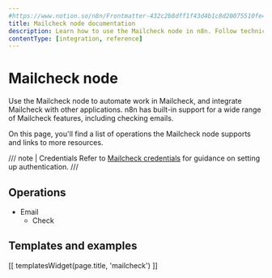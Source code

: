 ```yaml
---
#https://www.notion.so/n8n/Frontmatter-432c2b8dff1f43d4b1c8d20075510fe4
title: Mailcheck node documentation
description: Learn how to use the Mailcheck node in n8n. Follow technical documentation to integrate Mailcheck node into your workflows.
contentType: [integration, reference]
---
```


# Mailcheck node

Use the Mailcheck node to automate work in Mailcheck, and integrate Mailcheck with other applications. n8n has built-in support for a wide range of Mailcheck features, including checking emails. 

On this page, you'll find a list of operations the Mailcheck node supports and links to more resources.

/// note | Credentials
Refer to [Mailcheck credentials](/integrations/builtin/credentials/mailcheck.md) for guidance on setting up authentication. 
///

## Operations

* Email
    * Check

## Templates and examples

<!-- see https://www.notion.so/n8n/Pull-in-templates-for-the-integrations-pages-37c716837b804d30a33b47475f6e3780 -->
[[ templatesWidget(page.title, 'mailcheck') ]]
